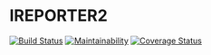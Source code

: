# IREPORTER2

[![Build Status](https://travis-ci.com/KabohaJeanMark/IREPORTER2.svg?branch=develope)](https://travis-ci.com/KabohaJeanMark/IREPORTER2)
[![Maintainability](https://api.codeclimate.com/v1/badges/49bf7c17c87a537a1de3/maintainability)](https://codeclimate.com/github/KabohaJeanMark/IREPORTER2/maintainability)
[![Coverage Status](https://coveralls.io/repos/github/KabohaJeanMark/IREPORTER2/badge.svg?branch=develope)](https://coveralls.io/github/KabohaJeanMark/IREPORTER2?branch=develope)
